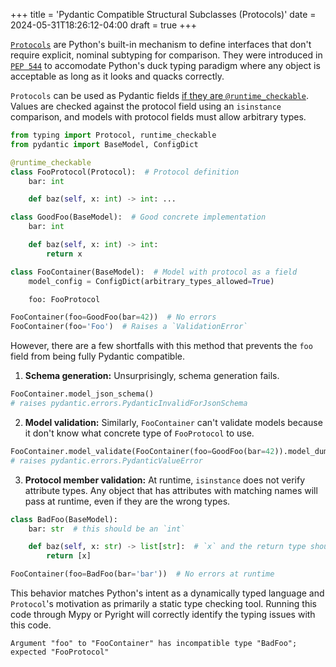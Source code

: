 +++
title = 'Pydantic Compatible Structural Subclasses (Protocols)'
date = 2024-05-31T18:26:12-04:00
draft = true
+++

[`Protocols`](https://typing.readthedocs.io/en/latest/spec/protocol.html) are Python's built-in mechanism to define interfaces that don't require explicit, nominal subtyping for comparison. They were introduced in [`PEP 544`](https://peps.python.org/pep-0544/) to accomodate Python's duck typing paradigm where any object is acceptable as long as it looks and quacks correctly.

`Protocols` can be used as Pydantic fields [if they are `@runtime_checkable`](https://github.com/pydantic/pydantic/discussions/5767#discussioncomment-5919490). Values are checked against the protocol field using an `isinstance` comparison, and models with protocol fields must allow arbitrary types.

```python
from typing import Protocol, runtime_checkable
from pydantic import BaseModel, ConfigDict

@runtime_checkable
class FooProtocol(Protocol):  # Protocol definition
    bar: int

    def baz(self, x: int) -> int: ...

class GoodFoo(BaseModel):  # Good concrete implementation
    bar: int

    def baz(self, x: int) -> int:
        return x

class FooContainer(BaseModel):  # Model with protocol as a field
    model_config = ConfigDict(arbitrary_types_allowed=True)

    foo: FooProtocol

FooContainer(foo=GoodFoo(bar=42))  # No errors
FooContainer(foo='Foo')  # Raises a `ValidationError`
```

However, there are a few shortfalls with this method that prevents the `foo` field from being fully Pydantic compatible.

1. **Schema generation:** Unsurprisingly, schema generation fails.

```python
FooContainer.model_json_schema()
# raises pydantic.errors.PydanticInvalidForJsonSchema
```

2. **Model validation:** Similarly, `FooContainer` can't validate models because it don't know what concrete type of `FooProtocol` to use.

```python
FooContainer.model_validate(FooContainer(foo=GoodFoo(bar=42)).model_dump())
# raises pydantic.errors.PydanticValueError
```

3. **Protocol member validation:** At runtime, `isinstance` does not verify attribute types. Any object that has attributes with matching names will pass at runtime, even if they are the wrong types.

```python
class BadFoo(BaseModel):
    bar: str  # this should be an `int`

    def baz(self, x: str) -> list[str]:  # `x` and the return type should be `int`
        return [x]

FooContainer(foo=BadFoo(bar='bar'))  # No errors at runtime
```

This behavior matches Python's intent as a dynamically typed language and `Protocol`'s motivation as primarily a static type checking tool. Running this code through Mypy or Pyright will correctly identify the typing issues with this code.

```
Argument "foo" to "FooContainer" has incompatible type "BadFoo"; expected "FooProtocol"
```
